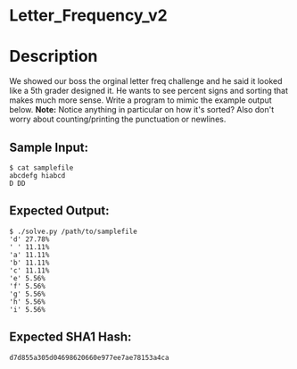 # Letter_Frequency_v2

# Description

<p>We showed our boss the orginal letter freq challenge and he said it looked like a 5th grader designed it. He wants to see percent signs and sorting that makes much more sense. Write a program to mimic the example output below. <strong>Note:</strong> Notice anything in particular on how it's sorted? Also don't worry about counting/printing the punctuation or newlines.</p>

## Sample Input:

```
$ cat samplefile
abcdefg hiabcd
D DD
```
## Expected Output:

```
$ ./solve.py /path/to/samplefile
'd' 27.78%
' ' 11.11%
'a' 11.11%
'b' 11.11%
'c' 11.11%
'e' 5.56%
'f' 5.56%
'g' 5.56%
'h' 5.56%
'i' 5.56%
```
## Expected SHA1 Hash:

```
d7d855a305d04698620660e977ee7ae78153a4ca
```
